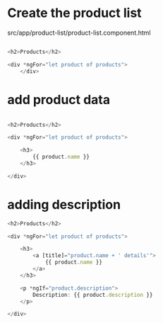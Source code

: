# Create the product list

src/app/product-list/product-list.component.html
```ts

<h2>Products</h2>

<div *ngFor="let product of products">
    </div>

````
# add product data

```ts

<h2>Products</h2>

<div *ngFor="let product of products">

    <h3>
        {{ product.name }}
    </h3>

</div>

````
# adding description

```ts
<h2>Products</h2>

<div *ngFor="let product of products">

    <h3>
        <a [title]="product.name + ' details'">
            {{ product.name }}
        </a>
    </h3>

    <p *ngIf="product.description">
        Description: {{ product.description }}
    </p>

</div>

````

```ts


````

```ts


````

```ts


````

```ts


````

```ts


````
